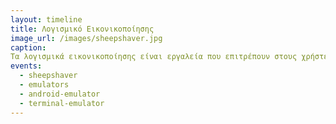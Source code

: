 ```yaml
---
layout: timeline 
title: Λογισμικό Εικονικοποίησης
image_url: /images/sheepshaver.jpg
caption: 
Τα λογισμικά εικονικοποίησης είναι εργαλεία που επιτρέπουν στους χρήστες να τρέξουν λογισμικό που δημιουργήθηκε για μια διαφορετική πλατφόρμα ή λειτουργικό σύστημα σε έναν υπολογιστή με διαφορετικό λειτουργικό σύστημα.
events:
  - sheepshaver
  - emulators
  - android-emulator
  - terminal-emulator
---
```

